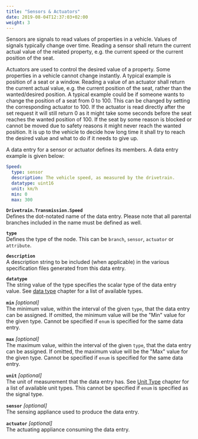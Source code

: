 ```yaml
---
title: "Sensors & Actuators"
date: 2019-08-04T12:37:03+02:00
weight: 3
---
```


Sensors are signals to read values of properties in a vehicle. Values of signals typically change over time. Reading a sensor shall return the current actual value of the related property, e.g. the current speed or the current position of the seat. 

Actuators are used to control the desired value of a property. Some properties in a vehicle cannot change instantly. A typical example is position of a seat or a window. Reading a value of an actuator shall return the current actual value, e.g. the current position of the seat, rather than the wanted/desired position. A typical example could be if someone wants to change the position of a seat from 0 to 100. This can be changed by setting the corresponding actuator to 100. If the actuator is read directly after the set request it will still return 0 as it might take some seconds before the seat reaches the wanted position of 100. If the seat by some reason is blocked or cannot be moved due to safety reasons it might never reach the wanted position. It is up to the vehicle to decide how long time it shall try to reach the desired value and what to do if it needs to give up.

A data entry for a sensor or actuator defines its members. A data
entry example is given below:

```YAML
Speed:
  type: sensor
  description: The vehicle speed, as measured by the drivetrain.
  datatype: uint16
  unit: km/h
  min: 0
  max: 300
```

**```Drivetrain.Transmission.Speed```**  
Defines the dot-notated name of the data entry. Please note that
all parental branches included in the name must be defined as well.

**```type```**  
Defines the type of the node. This can be `branch`,
`sensor`, `actuator` or `attribute`.

**```description```**  
A description string to be included (when applicable) in the various
specification files generated from this data entry.

**```datatype```**  
The string value of the type specifies the scalar type of the data entry
value. See [data type](#data-type) chapter for a list of available types.

**```min```** *[optional]*  
The minimum value, within the interval of the given ```type```, that the
data entry can be assigned.
If omitted, the minimum value will be the "Min" value for the given type.
Cannot be specified if ```enum``` is specified for the same data entry.

**```max```** *[optional]*  
The maximum value, within the interval of the given ```type```, that the
data entry can be assigned.
If omitted, the maximum value will be the "Max" value for the given type.
Cannot be specified if ```enum``` is specified for the same data entry.

**```unit```** *[optional]*    
The unit of measurement that the data entry has. See [Unit
Type](#data-unit-type) chapter for a list of available unit types. This
cannot be specified if ```enum``` is specified as the signal type.

**```sensor```** *[optional]*  
The sensing appliance used to produce the data entry.

**```actuator```** *[optional]*  
The actuating appliance consuming the data entry.

